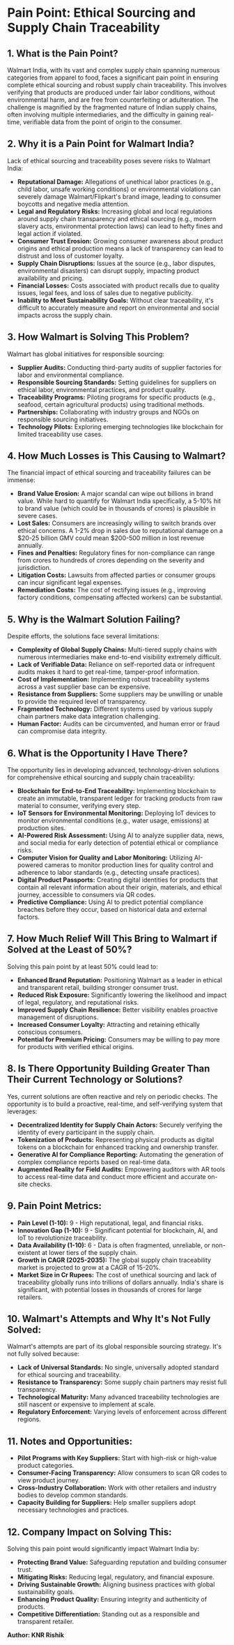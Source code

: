 # Pain Point: Ethical Sourcing and Supply Chain Traceability

## 1. What is the Pain Point?
Walmart India, with its vast and complex supply chain spanning numerous categories from apparel to food, faces a significant pain point in ensuring complete ethical sourcing and robust supply chain traceability. This involves verifying that products are produced under fair labor conditions, without environmental harm, and are free from counterfeiting or adulteration. The challenge is magnified by the fragmented nature of Indian supply chains, often involving multiple intermediaries, and the difficulty in gaining real-time, verifiable data from the point of origin to the consumer.

## 2. Why it is a Pain Point for Walmart India?
Lack of ethical sourcing and traceability poses severe risks to Walmart India:
*   **Reputational Damage:** Allegations of unethical labor practices (e.g., child labor, unsafe working conditions) or environmental violations can severely damage Walmart/Flipkart's brand image, leading to consumer boycotts and negative media attention.
*   **Legal and Regulatory Risks:** Increasing global and local regulations around supply chain transparency and ethical sourcing (e.g., modern slavery acts, environmental protection laws) can lead to hefty fines and legal action if violated.
*   **Consumer Trust Erosion:** Growing consumer awareness about product origins and ethical production means a lack of transparency can lead to distrust and loss of customer loyalty.
*   **Supply Chain Disruptions:** Issues at the source (e.g., labor disputes, environmental disasters) can disrupt supply, impacting product availability and pricing.
*   **Financial Losses:** Costs associated with product recalls due to quality issues, legal fees, and loss of sales due to negative publicity.
*   **Inability to Meet Sustainability Goals:** Without clear traceability, it's difficult to accurately measure and report on environmental and social impacts across the supply chain.

## 3. How Walmart is Solving This Problem?
Walmart has global initiatives for responsible sourcing:
*   **Supplier Audits:** Conducting third-party audits of supplier factories for labor and environmental compliance.
*   **Responsible Sourcing Standards:** Setting guidelines for suppliers on ethical labor, environmental practices, and product quality.
*   **Traceability Programs:** Piloting programs for specific products (e.g., seafood, certain agricultural products) using traditional methods.
*   **Partnerships:** Collaborating with industry groups and NGOs on responsible sourcing initiatives.
*   **Technology Pilots:** Exploring emerging technologies like blockchain for limited traceability use cases.

## 4. How Much Losses is This Causing to Walmart?
The financial impact of ethical sourcing and traceability failures can be immense:
*   **Brand Value Erosion:** A major scandal can wipe out billions in brand value. While hard to quantify for Walmart India specifically, a 5-10% hit to brand value (which could be in thousands of crores) is plausible in severe cases.
*   **Lost Sales:** Consumers are increasingly willing to switch brands over ethical concerns. A 1-2% drop in sales due to reputational damage on a $20-25 billion GMV could mean $200-500 million in lost revenue annually.
*   **Fines and Penalties:** Regulatory fines for non-compliance can range from crores to hundreds of crores depending on the severity and jurisdiction.
*   **Litigation Costs:** Lawsuits from affected parties or consumer groups can incur significant legal expenses.
*   **Remediation Costs:** The cost of rectifying issues (e.g., improving factory conditions, compensating affected workers) can be substantial.

## 5. Why is the Walmart Solution Failing?
Despite efforts, the solutions face several limitations:
*   **Complexity of Global Supply Chains:** Multi-tiered supply chains with numerous intermediaries make end-to-end visibility extremely difficult.
*   **Lack of Verifiable Data:** Reliance on self-reported data or infrequent audits makes it hard to get real-time, tamper-proof information.
*   **Cost of Implementation:** Implementing robust traceability systems across a vast supplier base can be expensive.
*   **Resistance from Suppliers:** Some suppliers may be unwilling or unable to provide the required level of transparency.
*   **Fragmented Technology:** Different systems used by various supply chain partners make data integration challenging.
*   **Human Factor:** Audits can be circumvented, and human error or fraud can compromise data integrity.

## 6. What is the Opportunity I Have There?
The opportunity lies in developing advanced, technology-driven solutions for comprehensive ethical sourcing and supply chain traceability:
*   **Blockchain for End-to-End Traceability:** Implementing blockchain to create an immutable, transparent ledger for tracking products from raw material to consumer, verifying every step.
*   **IoT Sensors for Environmental Monitoring:** Deploying IoT devices to monitor environmental conditions (e.g., water usage, emissions) at production sites.
*   **AI-Powered Risk Assessment:** Using AI to analyze supplier data, news, and social media for early detection of potential ethical or compliance risks.
*   **Computer Vision for Quality and Labor Monitoring:** Utilizing AI-powered cameras to monitor production lines for quality control and adherence to labor standards (e.g., detecting unsafe practices).
*   **Digital Product Passports:** Creating digital identities for products that contain all relevant information about their origin, materials, and ethical journey, accessible to consumers via QR codes.
*   **Predictive Compliance:** Using AI to predict potential compliance breaches before they occur, based on historical data and external factors.

## 7. How Much Relief Will This Bring to Walmart if Solved at the Least of 50%?
Solving this pain point by at least 50% could lead to:
*   **Enhanced Brand Reputation:** Positioning Walmart as a leader in ethical and transparent retail, building stronger consumer trust.
*   **Reduced Risk Exposure:** Significantly lowering the likelihood and impact of legal, regulatory, and reputational risks.
*   **Improved Supply Chain Resilience:** Better visibility enables proactive management of disruptions.
*   **Increased Consumer Loyalty:** Attracting and retaining ethically conscious consumers.
*   **Potential for Premium Pricing:** Consumers may be willing to pay more for products with verified ethical origins.

## 8. Is There Opportunity Building Greater Than Their Current Technology or Solutions?
Yes, current solutions are often reactive and rely on periodic checks. The opportunity is to build a proactive, real-time, and self-verifying system that leverages:
*   **Decentralized Identity for Supply Chain Actors:** Securely verifying the identity of every participant in the supply chain.
*   **Tokenization of Products:** Representing physical products as digital tokens on a blockchain for enhanced tracking and ownership transfer.
*   **Generative AI for Compliance Reporting:** Automating the generation of complex compliance reports based on real-time data.
*   **Augmented Reality for Field Audits:** Empowering auditors with AR tools to access real-time data and conduct more efficient and accurate on-site checks.

## 9. Pain Point Metrics:
*   **Pain Level (1-10):** 9 - High reputational, legal, and financial risks.
*   **Innovation Gap (1-10):** 9 - Significant potential for blockchain, AI, and IoT to revolutionize traceability.
*   **Data Availability (1-10):** 6 - Data is often fragmented, unreliable, or non-existent at lower tiers of the supply chain.
*   **Growth in CAGR (2025-2035):** The global supply chain traceability market is projected to grow at a CAGR of 15-20%.
*   **Market Size in Cr Rupees:** The cost of unethical sourcing and lack of traceability globally runs into trillions of dollars annually. India's share is significant, with potential losses in thousands of crores for large retailers.

## 10. Walmart's Attempts and Why It's Not Fully Solved:
Walmart's attempts are part of its global responsible sourcing strategy. It's not fully solved because:
*   **Lack of Universal Standards:** No single, universally adopted standard for ethical sourcing and traceability.
*   **Resistance to Transparency:** Some supply chain partners may resist full transparency.
*   **Technological Maturity:** Many advanced traceability technologies are still nascent or expensive to implement at scale.
*   **Regulatory Enforcement:** Varying levels of enforcement across different regions.

## 11. Notes and Opportunities:
*   **Pilot Programs with Key Suppliers:** Start with high-risk or high-value product categories.
*   **Consumer-Facing Transparency:** Allow consumers to scan QR codes to view product journey.
*   **Cross-Industry Collaboration:** Work with other retailers and industry bodies to develop common standards.
*   **Capacity Building for Suppliers:** Help smaller suppliers adopt necessary technologies and practices.

## 12. Company Impact on Solving This:
Solving this pain point would significantly impact Walmart India by:
*   **Protecting Brand Value:** Safeguarding reputation and building consumer trust.
*   **Mitigating Risks:** Reducing legal, regulatory, and financial exposure.
*   **Driving Sustainable Growth:** Aligning business practices with global sustainability goals.
*   **Enhancing Product Quality:** Ensuring integrity and authenticity of products.
*   **Competitive Differentiation:** Standing out as a responsible and transparent retailer.

**Author: KNR Rishik**


